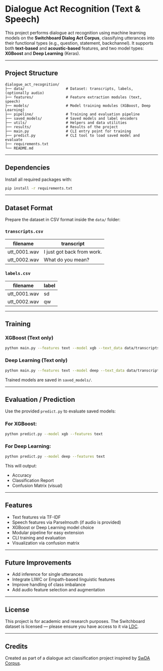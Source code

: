 # Dialogue Act Recognition (Text & Speech)

This project performs dialogue act recognition using machine learning models on the **Switchboard Dialog Act Corpus**, classifying utterances into their functional types (e.g., question, statement, backchannel). It supports both **text-based** and **acoustic-based** features, and two model types: **XGBoost** and **Deep Learning** (Keras).

---

## Project Structure

```
dialogue_act_recognition/
├── data/                   # Dataset: transcripts, labels, (optionally audio)
├── features/               # Feature extraction modules (text, speech)
├── models/                 # Model training modules (XGBoost, Deep Learning)
├── pipeline/               # Training and evaluation pipeline
├── saved_models/           # Saved models and label encoders
├── utils/                  # Helpers and data utilities
├── results/                # Results of the project
├── main.py                 # CLI entry point for training
├── predict.py              # CLI tool to load saved model and evaluate
├── requirements.txt
└── README.md
```

---

## Dependencies

Install all required packages with:

```bash
pip install -r requirements.txt
```
---

## Dataset Format

Prepare the dataset in CSV format inside the `data/` folder:

### `transcripts.csv`
| filename    | transcript             |
|-------------|-------------------------|
| utt_0001.wav | I just got back from work. |
| utt_0002.wav | What do you mean?        |

### `labels.csv`
| filename    | label     |
|-------------|-----------|
| utt_0001.wav | sd        |
| utt_0002.wav | qw        |

---

## Training

### XGBoost (Text only)
```bash
python main.py --features text --model xgb --text_data data/transcripts.csv --labels data/labels.csv
```

### Deep Learning (Text only)
```bash
python main.py --features text --model deep --text_data data/transcripts.csv --labels data/labels.csv
```

Trained models are saved in `saved_models/`.

---

## Evaluation / Prediction

Use the provided `predict.py` to evaluate saved models:

### For XGBoost:
```bash
python predict.py --model xgb --features text
```

### For Deep Learning:
```bash
python predict.py --model deep --features text
```

This will output:
- Accuracy
- Classification Report
- Confusion Matrix (visual)

---

## Features

- Text features via TF-IDF
- Speech features via Parselmouth (if audio is provided)
- XGBoost or Deep Learning model choice
- Modular pipeline for easy extension
- CLI training and evaluation
- Visualization via confusion matrix

---

## Future Improvements

- Add inference for single utterances
- Integrate LIWC or Empath-based linguistic features
- Improve handling of class imbalance
- Add audio feature selection and augmentation

---

## License

This project is for academic and research purposes. The Switchboard dataset is licensed — please ensure you have access to it via [LDC](https://catalog.ldc.upenn.edu/LDC97T03).

---

## Credits

Created as part of a dialogue act classification project inspired by [SwDA Corpus](https://catalog.ldc.upenn.edu/LDC97T03).
